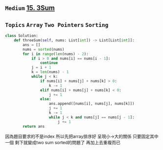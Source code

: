 ## `Medium` [15. 3Sum](https://leetcode.com/problems/3sum/)
## `Topics` `Array` `Two Pointers` `Sorting`
```python
class Solution:
    def threeSum(self, nums: List[int]) -> List[List[int]]:
        ans = []
        nums = sorted(nums)
        for i in range(len(nums) - 2):
            if i > 0 and nums[i] == nums[i - 1]:
                continue
            j = i + 1
            k = len(nums) - 1
            while j < k:
                if nums[i] + nums[j] + nums[k] > 0:
                    k -= 1
                elif nums[i] + nums[j] + nums[k] < 0:
                    j += 1
                else:
                    ans.append([nums[i], nums[j], nums[k]])
                    j += 1
                    k -= 1
                    while j < k and nums[j] == nums[j - 1]:
                        j += 1
        return ans
```
因為題目要求的不是index 所以先把array排序好 呈現小->大的關係
只要固定其中一個 剩下就變成two sum sorted的問題了 再加上去重複而已